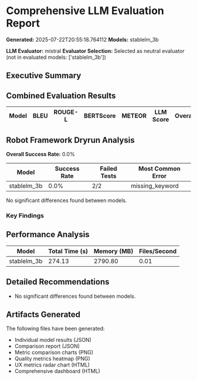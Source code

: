 # Comprehensive LLM Evaluation Report
**Generated:** 2025-07-22T20:55:18.764112
**Models:** stablelm_3b

**LLM Evaluator:** mistral
**Evaluator Selection:** Selected as neutral evaluator (not in evaluated models: ['stablelm_3b'])

## Executive Summary

## Combined Evaluation Results

| Model | BLEU | ROUGE-L | BERTScore | METEOR | LLM Score | Overall |
|-------|------|---------|-----------|---------|-----------|---------|

## Robot Framework Dryrun Analysis

**Overall Success Rate:** 0.0%

| Model | Success Rate | Failed Tests | Most Common Error |
|-------|--------------|--------------|-------------------|
| stablelm_3b | 0.0% | 2/2 | missing_keyword |

No significant differences found between models.

### Key Findings


## Performance Analysis

| Model | Total Time (s) | Memory (MB) | Files/Second |
|-------|----------------|-------------|--------------|
| stablelm_3b | 274.13 | 2790.80 | 0.01 |

## Detailed Recommendations

- No significant differences found between models.

## Artifacts Generated

The following files have been generated:
- Individual model results (JSON)
- Comparison report (JSON)
- Metric comparison charts (PNG)
- Quality metrics heatmap (PNG)
- UX metrics radar chart (HTML)
- Comprehensive dashboard (HTML)
